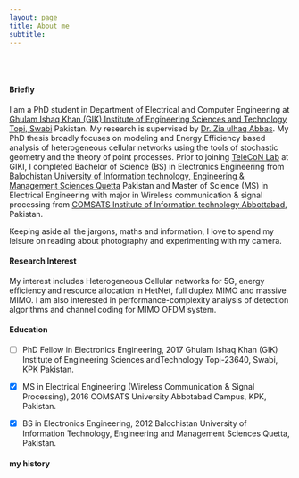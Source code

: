 ```yaml
---
layout: page
title: About me
subtitle: 
---
```


<br/>
<br/>

#### Briefly
I am a PhD student in Department of Electrical and Computer Engineering at [Ghulam Ishaq Khan (GIK) Institute of Engineering Sciences and Technology Topi, Swabi](http://giki.edu.pk) Pakistan. My research is supervised by  [Dr. Zia ulhaq Abbas](https://www.giki.edu.pk/Faculty/Dr-Zia-ul-Haq-Abbas). My PhD thesis broadly focuses on modeling and Energy Efficiency based analysis of heterogeneous cellular networks using the tools of stochastic geometry and the theory of point processes. Prior to joining [TeleCoN Lab](https://www.giki.edu.pk/telecon) at GIKI, I completed Bachelor of Science (BS) in Electronics Engineering from [Balochistan University of Information technology, Engineering & Management Sciences Quetta](http://www.buitms.edu.pk/) Pakistan and Master of Science (MS) in Electrical Engineering with major in Wireless communication & signal processing from [COMSATS Institute of Information technology Abbottabad](http://ciit-atd.edu.pk/), Pakistan.


Keeping aside all the jargons, maths and information, I love to spend my leisure on reading about photography and experimenting with my camera.


#### Research Interest

My interest includes Heterogeneous Cellular networks for 5G, energy efficiency and resource allocation in HetNet, full duplex MIMO and massive MIMO. I am also interested in performance-complexity analysis of detection algorithms and channel coding for MIMO OFDM system.


#### Education

- [ ] PhD Fellow in Electronics Engineering, 2017
      Ghulam Ishaq Khan (GIK) Institute of Engineering Sciences andTechnology Topi-23640, Swabi, KPK Pakistan.
      
- [x] MS in Electrical Engineering (Wireless Communication & Signal Processing), 2016
      COMSATS University Abbotabad Campus, KPK, Pakistan.
      
- [x] BS in Electronics Engineering, 2012
      Balochistan University of Information Technology, Engineering and Management Sciences Quetta, Pakistan.
      


#### my history

